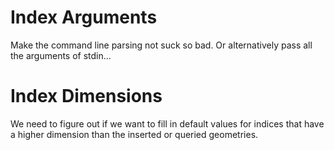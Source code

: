 Index Arguments
===============

Make the command line parsing not suck so bad. Or alternatively pass all the arguments of stdin...


Index Dimensions
================

We need to figure out if we want to fill in default values for indices that have a higher dimension than the inserted or queried geometries.
